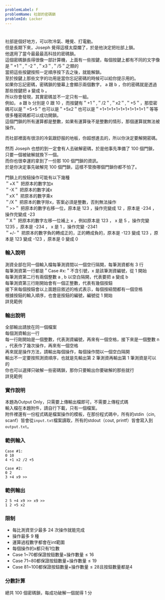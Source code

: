 ```yaml
---
problemLabel: F
problemName: 社部的密碼鎖
problemId: Locker
---
```


#

社部是個好地方，可以吹冷氣、睡覺、打電動。  
但是長期下來，Joseph 覺得這樣太糜爛了，於是他決定把社部上鎖。  
他選用了當今最最最高科技的密碼鎖。  
這個密碼鎖長得很像一部計算機，上面有一些按鍵，每個按鍵上都有不同的文字像是＂+1＂,＂-2＂,＂x3＂,＂/5＂之類的  
當把這些按鍵按照一定順序按下去之後，就能解鎖。  
至於按鍵上那些文字的功用是當你忘記密碼的時候可以給你提示用的。  
如果你忘記密碼，密碼鎖的螢幕上會顯示兩個數字， a 跟 b ，你的密碼就是透過那些按鍵把 a 變成 b 。  
所以你會發現，其實密碼並不一定只有一組。  
例如， a 跟 b 分別是 0 跟 10 ，而按鍵有＂+1＂,＂/2＂,＂x2＂,＂+5＂，那麼密碼可以是＂+5+5＂也可以是＂+5x2＂也可以是＂+1+1+1+1+1+1+1+1+1+1＂等等很多種密碼都可以成功開鎖。  
這個門鎖的所有運算都是整數，如果有運算後不是整數的情形，那個運算就無法被操作。  
  
而社部裡面有很涼的冷氣跟舒服的地板，你超想進去的，所以你決定要解開密碼。  
  
然而 Joseph 也想的到一定會有人去破解密碼，於是他事先準備了 100 個門鎖，只要一個被破解就換下一個。  
而你也很幸運的拿到了一份那 100 個門鎖的資訊。  
於是你決定事先破解完 100 個門鎖，這樣不管換哪個門鎖你都不怕了。  
  
門鎖上的按鈕操作可能有以下幾種  
＂+X＂ 把原本的數字加x  
＂-X＂ 把原本的數字減x  
＂xX＂ 把原本的數字乘x  
＂/X＂ 把原本的數字除x，答案必須是整數，否則無法操作  
＂>>＂ 把原本的數字右移一位，原本是 123 ，操作完變成 12 ，原本是 -234 ，操作完變成 -23  
＂X＂ 把原本的數字左移一位補上 x ，例如原本是 123 ， x 是 5 ，操作完變 1235 ，原本是 -234 ， x 是 1 ，操作完變 -2341  
＂+/-＂ 把原本的數字負的轉成正的，正的轉成負的，原本是 -123 變成 123 ，原本是 123 變成 -123 ，原本是 0 變成 0  

### 輸入說明
測資全部在同一個輸入檔每筆測資間以一個空行隔開，每筆測資都有 3 行  
每筆測資第一行都是＂Case #x:＂不含引號，x 是該筆測資編號，從 1 開始  
每筆測資第二行有兩個整數 a , b 以空白隔開，代表要把 a 變成 b  
每筆測資第三行剛開始會有一個正整數，代表有幾個按鈕  
接下來每個按鈕會以上面題目敘述的格式表示，每個按紐間都有一個空格  
根據按鈕的輸入順序，也會是按鈕的編號，編號從 1 開始  
詳見範例  

### 輸出說明
全部輸出請放在同一個檔案  
每個測資輸出一行  
每一行剛開始是一個整數，代表測資編號，再來有一個空格，接下來是一個整數 n ，代表作了幾次操作，再來有一個空格  
再來就是操作方法，請輸出每個操作，每個操作間以一個空白隔開  
輸出不一定要按照測資順序，也就是先輸出第 2 筆測資再輸出第 1 筆測資是可以的  
你也可以選擇只破解一些密碼鎖，那你只要輸出你要破解的那些就行  
詳見範例  

### 實作說明
本題為Output Only，只需要上傳輸出檔即可，不需要上傳程式碼  
輸入檔在本題附件，請自行下載，只有一個檔案。  
附件裡還有一份程式碼是檔案操作的模板，在那份程式碼中，所有的stdin（cin, scanf）皆會從`input.txt`檔案讀取，所有的stdout（cout, printf）皆會寫入到`output.txt`。  

### 範例輸入
```
Case #1:
0 10
4 +1 x2 /2 +5

Case #2:
0 2
3 +4 x9 >>
```
### 範例輸出
```
2 5 +4 x9 >> x9 >>
1 2 +5 x2
```
### 限制
* 每比測資至少最多 24 次操作就能完成
* 操作最多 9 種
* 運算過程數字都會在int範圍
* 每個操作的x都只有1位數
* Case 1~70都保證按鈕數量+操作數量$\leq 16$
* Case 71~80都保證按鈕數量+操作數量$\leq 19$
* Case 81~100都保證按鈕數量+操作數量$\leq 28$且按鈕數量都是4

### 分數計算
總共 100 個密碼鎖，每成功破解一個就得 1 分